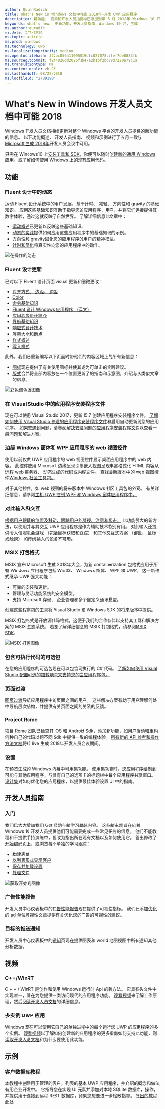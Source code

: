 ```yaml
---
author: QuinnRadich
title: What's New in Windows 文档中可能 2018年-开发 UWP 应用程序
description: 新功能、 视频和开发人员指南均已添加到年 5 月 2018年 Windows 10 开发人员文档和 Microsoft 内部会议。
keywords: what's new、 更新功能，开发人员指南，Windows 10 月，生成
ms.author: quradic
ms.date: 5/7/2018
ms.topic: article
ms.prod: windows
ms.technology: uwp
ms.localizationpriority: medium
ms.openlocfilehash: 322bc056411095019dfc027078cbfef7de0883fb
ms.sourcegitcommit: f2f4820dd2026f1b47a2b1bf2bc89d7220a79c1a
ms.translationtype: MT
ms.contentlocale: zh-CN
ms.lasthandoff: 08/22/2018
ms.locfileid: "2789198"
---
```

# <a name="whats-new-in-the-windows-developer-docs-in-may-2018"></a>What's New in Windows 开发人员文档中可能 2018

Windows 开发人员文档持续更新对整个 Windows 平台的开发人员提供的新功能的信息。 以下功能概述、 开发人员指南、 视频和示例进行了五月一致与[Microsoft 生成 2018年](https://www.microsoft.com/build)开发人员会议中可用。

只需在 Windows10 上[安装工具和 SDK](http://go.microsoft.com/fwlink/?LinkId=821431)，你便可以随时[创建新的通用 Windows 应用](../get-started/create-uwp-apps.md)，或了解如何使用 [Windows 上的现有应用代码](../porting/index.md)。

## <a name="features"></a>功能

### <a name="motion-in-fluent-design"></a>Fluent 设计中的动态

运动 Fluent 设计系统中的用户发展，基于计时、 减轻、 方向性和 gravity 的基础知识。 应用这些基础知识有助于指导您的应用程序，用户，并将它们连接提供其数字体验，通过这就反映了自然世界。 了解详细信息此文章中：

* [运动概述](../design/motion/index.md)已更新以反映这些基础知识。
* [动态的实践](../design/motion/motion-in-practice.md)提供如何应用这些应用程序中的基础知识的示例。
* [方向性和 gravity](../design/motion/directionality-and-gravity.md)固化您的应用程序的用户的精神模型。
* [计时和简化](../design/motion/timing-and-easing.md)将真实性向您的应用程序中的动作。

![在操作的动态](../design/motion/images/contextual.gif)

### <a name="fluent-design-updates"></a>Fluent 设计更新

已对以下 Fluent 设计页面 visual 更新和细微更改：

* [对齐方式、 边距、 边距](../design/layout/alignment-margin-padding.md)
* [Color](../design/style/color.md)
* [命令基础知识](../design/basics/commanding-basics.md)
* [Fluent 设计 Windows 应用程序 （英文）](../design/fluent-design-system/index.md)
* [应用程序设计简介](../design/basics/design-and-ui-intro.md)
* [导航基础知识](../design/basics/navigation-basics.md)
* [响应式设计技术](../design/layout/responsive-design.md)
* [屏幕大小和断点](../design/layout/screen-sizes-and-breakpoints-for-responsive-design.md)
* [样式概述](../design/style/index.md)
* [写入样式](../design/style/writing-style.md)

此外，我们已重新编写以下页面时带他们的内容区域上的所有新信息：

* [图标](../design/style/icons.md)现在提供了有关使用图标并使其成为可单击的实践建议。
* [版式](../design/style/typography.md)合并将全部内容放在一个位置更新了的指南和示意图，介绍与从类似文章的信息。

![彩色调色板图像](../design/style/images/color/accent-color-palette.svg)

### <a name="app-installer-files-in-visual-studio"></a>在 Visual Studio 中的应用程序安装程序文件

现在可以使用 Visual Studio 2017，更新 15.7 创建应用程序安装程序文件。 [了解如何使用 Visual Studio 创建的应用程序安装程序文件](../packaging/create-appinstallerfile-vs.md)和启用自动更新到您的应用程序。 如果您遇到问题，请参阅[解决安装问题的应用程序安装程序文件](../packaging/troubleshoot-appinstaller-issues.md)以查看一般问题和解决方案。

### <a name="edge-webview-control-for-windows-forms-and-wpf-applications"></a>边缘 Windows 窗体和 WPF 应用程序的 web 视图控件

使用以前仅供 UWP 应用程序的 web 视图控件显示桌面应用程序中的 web 内容。 此控件使用 Microsoft 边缘呈现引擎嵌入视图呈现丰富格式化 HTML 内容从远程 web 服务器、 动态生成的代码或内容文件。 查找最新版本中的 web 视图控件[Windows 社区工具包。](https://docs.microsoft.com/windows/uwpcommunitytoolkit/)

对于其他控件，如 web 视图的将来版本中 Windows 社区工具包的外观。 有关详细信息，请参阅[主机 UWP 控制 WPF 和 Windows 窗体应用程序中。](https://docs.microsoft.com/windows/uwp/xaml-platform/xaml-host-controls)

### <a name="gaze-input-and-interactions"></a>对此输入和交互

[根据用户眼睛的位置及移动，跟踪用户的凝视、注意和状态。](../design/input/gaze-interactions.md) 此功能强大的新方法，以使用并与其交互 UWP 应用程序是作为辅助技术特别有用。 对此输入还提供令人信服机会游戏 （包括目标获取和跟踪） 和其他交互式方案 （键盘、 鼠标或触摸） 的传统输入的设备不可用。

### <a name="msix-packaging-format"></a>MSIX 打包格式

MSIX 宣布 Microsoft 生成 2018年大会，为新 containerization 包格式应用于所有 Windows 应用程序包括 Win32、 Windows 窗体、 WPF 和 UWP。 这一新格式继承 UWP 强大功能：

* 可靠的安装和更新。 
* 管理与灵活功能系统的安全模型。
* 支持 Microsoft 存储、 企业管理和多个自定义通讯模型。

创建这些程序包的工具将 Visual Studio 和 Windows SDK 的将来版本中提供。

MSIX 打包格式是开放源代码格式，这便于我们的合作伙伴以支持其工具和解决方案的 MSIX 生态系统。 若要了解详细信息的 MSIX 打包格式，请参阅[MSIX SDK](https://github.com/Microsoft/msix-packaging)。 

![MSIX 打包图像](images/msix.png)

### <a name="optional-packages-with-executable-code"></a>包含可执行代码的可选包

在您的应用程序的可选包现在可以包含可执行的 C# 代码。 [了解如何使用 Visual Studio 配置可选的加载项包来支持您的主应用程序包。](../packaging/optional-packages-with-executable-code.md)

### <a name="page-transitions"></a>页面过渡

[网页过渡](../design/motion/page-transitions.md)导航应用程序中的页面之间的用户。 这些解决方案有助于用户理解何处中导航层次结构，并提供有关页面之间的关系的反馈。

### <a name="project-rome"></a>Project Rome

项目 Rome 团队已检查其 iOS 和 Android Sdk，添加新功能，如用户活动和重构何种自己的代码以跨不同 Sdk 中提供一致的编程体验。 [所有新的 API 参考和操作方法文档](https://docs.microsoft.com/windows/project-rome/)将转 live 生成 2018年开发人员会议期间。

### <a name="sets"></a>设置

在预览生成的 Windows 内幕中可用集功能。 使用集功能时，您应用程序绘制到可能与其他应用程序，与具有自己的选项卡的标题栏中每个应用程序共享窗口。 [设计集](../design/shell/design-for-sets.md)对如何优化您的应用程序，以提供最佳体验设置 UI 中的指南。

## <a name="developer-guidance"></a>开发人员指南

### <a name="get-started"></a>入门

我们已大大增加我们 Get 启动与新学习跟踪内容。 这些新主题旨在向新 Windows 10 开发人员提供他们可能需要完成一些常见任务的信息。 他们不能教程和不提供手持演练中，但改为指出所在现有文档以及如何使用它。 签出修改了[开始编码](../get-started/create-uwp-apps.md)页上，或浏览每个单独的学习跟踪：

* [构建表单](../get-started/construct-form-learning-track.md)
* [以列表形式显示客户](../get-started/display-customers-in-list-learning-track.md)
* [保存并加载设置](../get-started/settings-learning-track.md)
* [处理文件](../get-started/fileio-learning-track.md)

![获取开始的图像](../get-started/images/build-your-app.png)

### <a name="advertising-performance-report"></a>广告性能报告

开发人员中心仪表板中的[广告性能报告](../publish/advertising-performance-report.md)现在提供了可视性指标。 我们还添加[优化的 ad 单位可视性](../monetize/optimize-ad-unit-viewability.md)文章提供有关优化您的广告的可视性的建议。

### <a name="targeted-push-notifications"></a>目标的推送通知

开发人员中心仪表板中的[通知](../publish/send-push-notifications-to-your-apps-customers.md)页现在提供图表和 world 地图视图中所有通知其他分析数据。

## <a name="videos"></a>视频

### <a name="cwinrt"></a>C++/WinRT

C + + / WinRT 是创作和使用 Windows 运行时 Api 的新方法。 它具有头文件中实现唯一，旨在为您提供一类访问现代的应用程序功能。 [观看视频](https://www.youtube.com/watch?v=TLSul1XxppA&feature=youtu.be)来了解工作原理，然后[阅读开发人员文档](../cpp-and-winrt-apis/index.md)的详细信息。

### <a name="multi-instance-uwp-apps"></a>多实例 UWP 应用

Windows 现在可以使用它自己的单独进程中的每个运行您 UWP 的应用程序的多个实例。 [观看视频](https://www.youtube.com/watch?v=clnnf4cigd0&feature=youtu.be)以了解如何创建新的应用程序的更多指南如何支持此功能，则[读取开发人员文档](../launch-resume/multi-instance-uwp.md)和为什么要使用此功能。

## <a name="samples"></a>示例

### <a name="customer-database-tutorial"></a>客户数据库教程

本教程中创建用于管理的客户，列表的基本 UWP 应用程序，并介绍的概念和做法有用企业开发中。 它指导您在实现 UI 元素并添加对本地 SQLite 数据库，操作，并提供用于连接到远程 REST 数据库，如果您想要进一步松散指导。 [签出的教程此处](../enterprise/customer-database-tutorial.md)